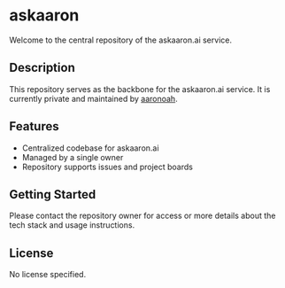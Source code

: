 # askaaron

Welcome to the central repository of the askaaron.ai service.

## Description

This repository serves as the backbone for the askaaron.ai service. It is currently private and maintained by [aaronoah](https://github.com/aaronoah).

## Features

- Centralized codebase for askaaron.ai
- Managed by a single owner
- Repository supports issues and project boards

## Getting Started

Please contact the repository owner for access or more details about the tech stack and usage instructions.

## License

No license specified.
